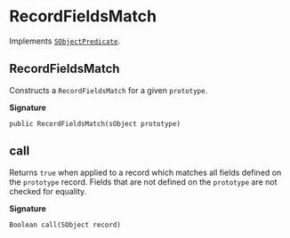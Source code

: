 # RecordFieldsMatch

Implements [`SObjectPredicate`](SObjectPredicate).

## RecordFieldsMatch

Constructs a `RecordFieldsMatch` for a given `prototype`.

**Signature**
```
public RecordFieldsMatch(sObject prototype)
```

## call

Returns `true` when applied to a record which matches all fields defined on the `prototype` record. Fields that are not defined on the `prototype` are not checked for equality.

**Signature**

```
Boolean call(SObject record)
```